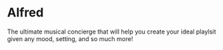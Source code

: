 # Alfred
The ultimate musical concierge that will help you create your ideal playlsit given any mood, setting, and so much more! 
